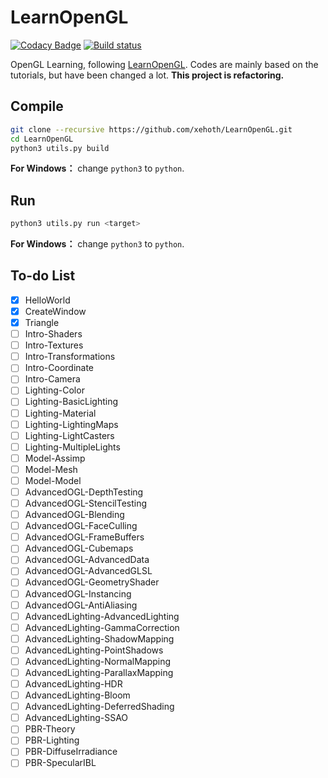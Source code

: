 # LearnOpenGL

[![Codacy Badge](https://api.codacy.com/project/badge/Grade/74422d9beb6c46339a94aa28978fbb6c)](https://www.codacy.com/app/xehoth/LearnOpenGL?utm_source=github.com&amp;utm_medium=referral&amp;utm_content=xehoth/LearnOpenGL&amp;utm_campaign=Badge_Grade) [![Build status](https://ci.appveyor.com/api/projects/status/tur6g0hwvfv9qjj7?svg=true)](https://ci.appveyor.com/project/xehoth/learnopengl)

OpenGL Learning, following [LearnOpenGL](https://learnopengl.com/).
Codes are mainly based on the tutorials, but have been changed a lot.
**This project is refactoring.**

## Compile

``` bash
git clone --recursive https://github.com/xehoth/LearnOpenGL.git
cd LearnOpenGL
python3 utils.py build
```

**For Windows：** change `python3` to `python`.

## Run

``` bash
python3 utils.py run <target>
```

**For Windows：** change `python3` to `python`.

## To-do List

- [x] HelloWorld
- [x] CreateWindow
- [x] Triangle
- [ ] Intro-Shaders
- [ ] Intro-Textures
- [ ] Intro-Transformations
- [ ] Intro-Coordinate
- [ ] Intro-Camera
- [ ] Lighting-Color
- [ ] Lighting-BasicLighting
- [ ] Lighting-Material
- [ ] Lighting-LightingMaps
- [ ] Lighting-LightCasters
- [ ] Lighting-MultipleLights
- [ ] Model-Assimp
- [ ] Model-Mesh
- [ ] Model-Model
- [ ] AdvancedOGL-DepthTesting
- [ ] AdvancedOGL-StencilTesting
- [ ] AdvancedOGL-Blending
- [ ] AdvancedOGL-FaceCulling
- [ ] AdvancedOGL-FrameBuffers
- [ ] AdvancedOGL-Cubemaps
- [ ] AdvancedOGL-AdvancedData
- [ ] AdvancedOGL-AdvancedGLSL
- [ ] AdvancedOGL-GeometryShader
- [ ] AdvancedOGL-Instancing
- [ ] AdvancedOGL-AntiAliasing
- [ ] AdvancedLighting-AdvancedLighting
- [ ] AdvancedLighting-GammaCorrection
- [ ] AdvancedLighting-ShadowMapping
- [ ] AdvancedLighting-PointShadows
- [ ] AdvancedLighting-NormalMapping
- [ ] AdvancedLighting-ParallaxMapping
- [ ] AdvancedLighting-HDR
- [ ] AdvancedLighting-Bloom
- [ ] AdvancedLighting-DeferredShading
- [ ] AdvancedLighting-SSAO
- [ ] PBR-Theory
- [ ] PBR-Lighting
- [ ] PBR-DiffuseIrradiance
- [ ] PBR-SpecularIBL
